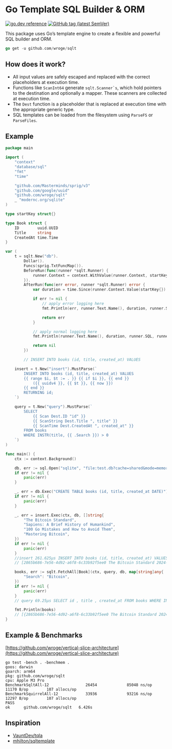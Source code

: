 # Go Template SQL Builder & ORM

[![go.dev reference](https://img.shields.io/badge/go.dev-reference-007d9c?logo=go&logoColor=white)](https://pkg.go.dev/github.com/wroge/sqlt)
[![GitHub tag (latest SemVer)](https://img.shields.io/github/tag/wroge/sqlt.svg?style=social)](https://github.com/wroge/sqlt/tags)

This package uses Go’s template engine to create a flexible and powerful SQL builder and ORM.

```go
go get -u github.com/wroge/sqlt
```

## How does it work?

- All input values are safely escaped and replaced with the correct placeholders at execution time.
- Functions like ```ScanInt64``` generate ```sqlt.Scanner`s```, which hold pointers to the destination and optionally a mapper. These scanners are collected at execution time.
- The ```Dest``` function is a placeholder that is replaced at execution time with the appropriate generic type.
- SQL templates can be loaded from the filesystem using ```ParseFS``` or ```ParseFiles```.

## Example

```go
package main

import (
	"context"
	"database/sql"
	"fmt"
	"time"

	"github.com/Masterminds/sprig/v3"
	"github.com/google/uuid"
	"github.com/wroge/sqlt"
	_ "modernc.org/sqlite"
)

type startKey struct{}

type Book struct {
	ID        uuid.UUID
	Title     string
	CreatedAt time.Time
}

var (
	t = sqlt.New("db").
		Dollar().
		Funcs(sprig.TxtFuncMap()).
		BeforeRun(func(runner *sqlt.Runner) {
			runner.Context = context.WithValue(runner.Context, startKey{}, time.Now())
		}).
		AfterRun(func(err error, runner *sqlt.Runner) error {
			var duration = time.Since(runner.Context.Value(startKey{}).(time.Time))

			if err != nil {
				// apply error logging here
				fmt.Println(err, runner.Text.Name(), duration, runner.SQL, runner.Args)

				return err
			}

			// apply normal logging here
			fmt.Println(runner.Text.Name(), duration, runner.SQL, runner.Args)

			return nil
		})

		// INSERT INTO books (id, title, created_at) VALUES

	insert = t.New("insert").MustParse(`
		INSERT INTO books (id, title, created_at) VALUES
		{{ range $i, $t := . }} {{ if $i }}, {{ end }}
			({{ uuidv4 }}, {{ $t }}, {{ now }})
		{{ end }}
		RETURNING id;
	`)

	query = t.New("query").MustParse(`
		SELECT
			{{ Scan Dest.ID "id" }}
			{{ ScanString Dest.Title ", title" }}
			{{ ScanTime Dest.CreatedAt ", created_at" }}
		FROM books
		WHERE INSTR(title, {{ .Search }}) > 0
	`)
)

func main() {
	ctx := context.Background()

	db, err := sql.Open("sqlite", "file:test.db?cache=shared&mode=memory")
	if err != nil {
		panic(err)
	}

	_, err = db.Exec("CREATE TABLE books (id, title, created_at DATE)")
	if err != nil {
		panic(err)
	}

	_, err = insert.Exec(ctx, db, []string{
		"The Bitcoin Standard",
		"Sapiens: A Brief History of Humankind",
		"100 Go Mistakes and How to Avoid Them",
		"Mastering Bitcoin",
	})
	if err != nil {
		panic(err)
	}
	//insert 261.625µs INSERT INTO books (id, title, created_at) VALUES ( $1 , $2 , $3 ) , ( $4 , $5 , $6 ) , ( $7 , $8 , $9 ) , ( $10 , $11 , $12 ) RETURNING id;
	// [2865b686-7e56-4d92-a6f8-6c33b92f5ee0 The Bitcoin Standard 2024-08-28 20:26:48.234509 +0200 CEST m=+0.006122043 31670a37-ef93-46f9-b30f-ea465d53730e Sapiens: A Brief History of Humankind 2024-08-28 20:26:48.234515 +0200 CEST m=+0.006127709 ef5c235f-cb93-469c-a94d-c8f5888c9a14 100 Go Mistakes and How to Avoid Them 2024-08-28 20:26:48.234519 +0200 CEST m=+0.006132418 dfc56762-8e7d-4e5f-beb7-6eb577cb02e1 Mastering Bitcoin 2024-08-28 20:26:48.234524 +0200 CEST m=+0.006136793]

	books, err := sqlt.FetchAll[Book](ctx, query, db, map[string]any{
		"Search": "Bitcoin",
	})
	if err != nil {
		panic(err)
	}
	// query 69.25µs SELECT id , title , created_at FROM books WHERE INSTR(title, $1 ) > 0 [Bitcoin]

	fmt.Println(books)
	// [{2865b686-7e56-4d92-a6f8-6c33b92f5ee0 The Bitcoin Standard 2024-08-28 20:26:48.234509 +0200 CEST} {dfc56762-8e7d-4e5f-beb7-6eb577cb02e1 Mastering Bitcoin 2024-08-28 20:26:48.234524 +0200 CEST}]
}
```

## Example & Benchmarks

[https://github.com/wroge/vertical-slice-architecture](https://github.com/wroge/vertical-slice-architecture)

```
go test -bench . -benchmem .                   
goos: darwin
goarch: arm64
pkg: github.com/wroge/sqlt
cpu: Apple M3 Pro
BenchmarkSqltAll-12                26454             85048 ns/op           11170 B/op        107 allocs/op
BenchmarkSquirrelAll-12            33936             93216 ns/op           12297 B/op        107 allocs/op
PASS
ok      github.com/wroge/sqlt   6.426s
```

## Inspiration

- [VauntDev/tqla](https://github.com/VauntDev/tqla)
- [mhilton/sqltemplate](https://github.com/mhilton/sqltemplate)
